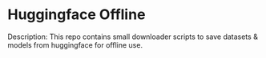 # Huggingface Offline

Description: This repo contains small downloader scripts to save datasets & models from huggingface for offline use.
